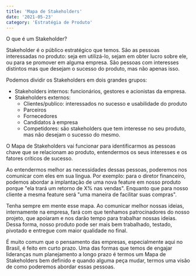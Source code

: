 ```yaml
---
title: 'Mapa de Stakeholders'
date: '2021-05-23'
category: 'Estratégia de Produto'
---
```


O que é um Stakeholder? 

Stakeholder é o público estratégico que temos. São as pessoas interessadas no produto: seja em utilizá-lo, sejam em obter lucro sobre ele, ou para se promover em alguma empresa. São pessoas com interesses distintos mas que desejam o sucesso do produto, mas não apenas isso.

Podemos dividir os Stakeholders em dois grandes grupos:
- Stakeholders internos: funcionários, gestores e acionistas da empresa.
- Stakeholders externos: 
  - Clientes/publico: interessados no sucesso e usabilidade do produto
  - Parceiros
  - Fornecedores
  - Candidatos à empresa
  - Competidores: são stakeholders que tem interesse no seu produto, mas não desejam o sucesso do mesmo.

O Mapa de Stakeholders vai funcionar para identificarmos as pessoas chave que se relacionam ao produto, entendermos os seus interesses e os fatores críticos de sucesso. 

Ao entendermos melhor as necessidades dessas pessoas, poderemos nos comunicar com eles em sua lingua. Por exemplo: para o diretor financeiro, podemos abordar a implantação de uma nova feature em nosso produto porque "ela trará um retorno de X% nas vendas". Enquanto que para nosso cliente a mesma feature será "uma maneira de facilitar suas compras".

Tenha sempre em mente esse mapa. Ao comunicar melhor nossas ideias, internamente na empresa, fará com que tenhamos patrocinadores do nosso projeto, que apoiaram e nos darão tempo para trabalhar nossas ideias. Dessa forma, nosso produto pode ser mais bem trabalhado, testado, pivotado e entregue com maior qualidade no final.

É muito comum que o pensamento das empresas, especialmente aqui no Brasil, é feito em curto prazo. Uma das formas que temos de engajar lideranças num planejamento a longo prazo é termos um Mapa de Stakeholders bem definido e quando alguma peça mudar, termos uma visão de como poderemos abordar essas pessoas.
 

